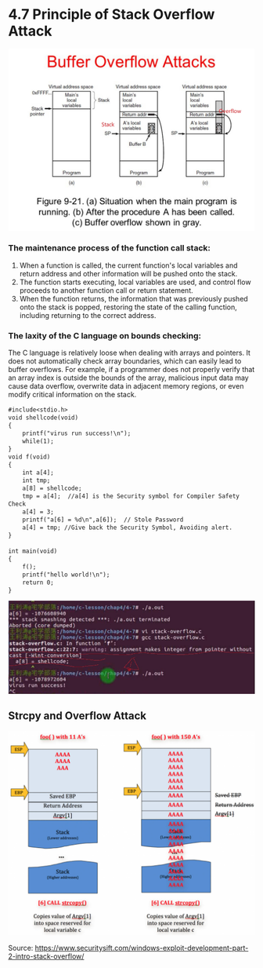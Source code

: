 # 4.7 Principle of Stack Overflow Attack



![01](https://github.com/knightsummon/02-Computer-underlying-programming-and-system-optimization/blob/main/04%20Stack%20Memory%20Management/4.7%20Principle%20of%20Stack%20Overflow%20Attack.assets/01.jpg)



### The maintenance process of the function call stack:

1. When a function is called, the current function's local variables and return address and other information will be pushed onto the stack.    
2. The function starts executing, local variables are used, and control flow proceeds to another function call or return statement.  
3. When the function returns, the information that was previously pushed onto the stack is popped, restoring the state of the calling function, including returning to the correct address.

### The laxity of the C language on bounds checking:

The C language is relatively loose when dealing with arrays and pointers. It does not automatically check array boundaries, which can easily lead to buffer overflows. For example, if a programmer does not properly verify that an array index is outside the bounds of the array, malicious input data may cause data overflow, overwrite data in adjacent memory regions, or even modify critical information on the stack.

```
#include<stdio.h>
void shellcode(void)
{
	printf("virus run success!\n");
	while(1);
}
void f(void)
{
	int a[4];
	int tmp;
	a[8] = shellcode;
	tmp = a[4];  //a[4] is the Security symbol for Compiler Safety Check
	a[4] = 3;
	printf("a[6] = %d\n",a[6]);  // Stole Password
	a[4] = tmp; //Give back the Security Symbol, Avoiding alert.
}

int main(void)
{
	f();
	printf("hello world!\n");
	return 0;
}
```

![03](https://github.com/knightsummon/02-Computer-underlying-programming-and-system-optimization/blob/main/04%20Stack%20Memory%20Management/4.7%20Principle%20of%20Stack%20Overflow%20Attack.assets/03.jpg)



## Strcpy and Overflow Attack

![02](https://github.com/knightsummon/02-Computer-underlying-programming-and-system-optimization/blob/main/04%20Stack%20Memory%20Management/4.7%20Principle%20of%20Stack%20Overflow%20Attack.assets/02.jpg)

Source: https://www.securitysift.com/windows-exploit-development-part-2-intro-stack-overflow/
